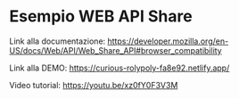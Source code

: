 # Esempio WEB API Share

Link alla documentazione: https://developer.mozilla.org/en-US/docs/Web/API/Web_Share_API#browser_compatibility

Link alla DEMO: https://curious-rolypoly-fa8e92.netlify.app/

Video tutorial: https://youtu.be/xz0fY0F3V3M
